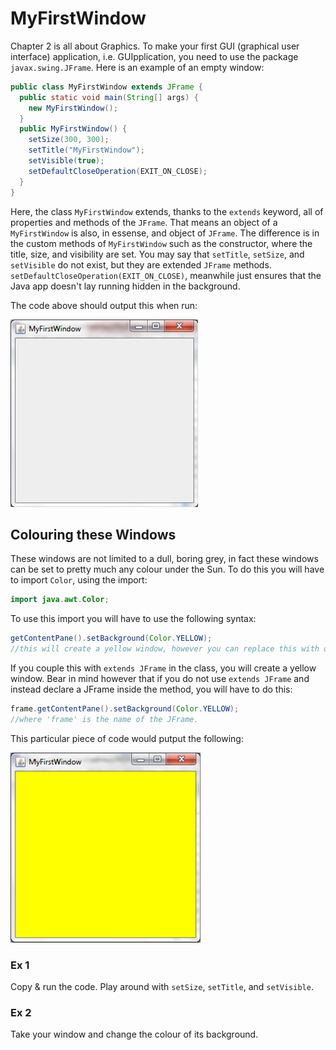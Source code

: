 MyFirstWindow
===

Chapter 2 is all about Graphics. To make your first GUI (graphical user interface) application, i.e. GUIpplication, you need to use the package `javax.swing.JFrame`. Here is an example of an empty window:

```java
public class MyFirstWindow extends JFrame {
  public static void main(String[] args) {
    new MyFirstWindow();
  } 
  public MyFirstWindow() {
    setSize(300, 300);
    setTitle("MyFirstWindow");
    setVisible(true);
    setDefaultCloseOperation(EXIT_ON_CLOSE);
  }
}
```

Here, the class `MyFirstWindow` extends, thanks to the `extends` keyword, all of properties and methods of the `JFrame`. That means an object of a `MyFirstWindow` is also, in essense, and object of `JFrame`. The difference is in the custom methods of `MyFirstWindow` such as the constructor, where the title, size, and visibility are set. You may say that `setTitle`, `setSize`, and `setVisible` do not exist, but they are extended `JFrame` methods. `setDefaultCloseOperation(EXIT_ON_CLOSE)`, meanwhile just ensures that the Java app doesn't lay running hidden in the background.

The code above should output this when run:

![An empty window](../Images/my_first_window.png)

## Colouring these Windows
These windows are not limited to a dull, boring grey, in fact these windows can be set to pretty much any colour under the Sun. To do this you will have to import `Color`, using the import:
```java
import java.awt.Color;
```
To use this import you will have to use the following syntax:
```java
getContentPane().setBackground(Color.YELLOW);
//this will create a yellow window, however you can replace this with other colours.
```
If you couple this with `extends JFrame` in the class, you will create a yellow window. Bear in mind however that if you do not use `extends JFrame` and instead declare a JFrame inside the method, you will have to do this:
```java
frame.getContentPane().setBackground(Color.YELLOW);
//where 'frame' is the name of the JFrame.
```
This particular piece of code would putput the following:

![Coloured window](../Images/coloured_first_window.png)

### Ex 1
Copy & run the code. Play around with `setSize`, `setTitle`, and `setVisible`.

### Ex 2
Take your window and change the colour of its background.
